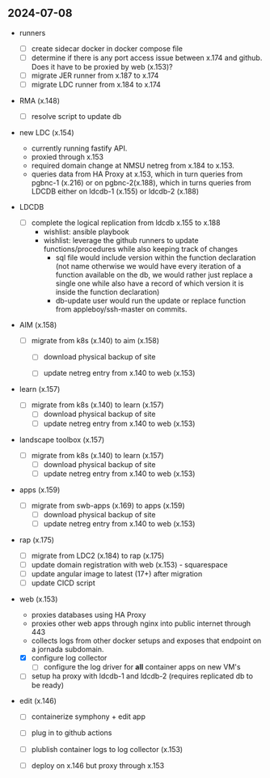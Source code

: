 ## 2024-07-08
- runners
  - [ ] create sidecar docker in docker compose file
  - [ ] determine if there is any port access issue between x.174 and github. Does it have to be proxied by web (x.153)?
  - [ ] migrate JER runner from x.187 to x.174
  - [ ] migrate LDC runner from x.184 to x.174 

- RMA (x.148)
  - [ ] resolve script to update db 

- new LDC (x.154)
  - currently running fastify API.
  - proxied through x.153
  - required domain change at NMSU netreg from x.184 to x.153.
  - queries data from HA Proxy at x.153, which in turn queries from pgbnc-1  (x.216) or on pgbnc-2(x.188), which in turns queries from LDCDB either on ldcdb-1 (x.155) or ldcdb-2 (x.188) 

- LDCDB
  - [ ] complete the logical replication from ldcdb x.155 to x.188
    - wishlist: ansible playbook 
    - wishlist: leverage the github runners to update functions/procedures while also keeping track of changes
      - sql file would include version within the function declaration (not name otherwise we would have every iteration of a function available on the db, we would rather just replace a single one while also have a record of which version it is inside the function declaration)
      - db-update user would run the update or replace function from appleboy/ssh-master on commits.

- AIM (x.158)
  - [ ] migrate from k8s (x.140) to aim (x.158)
    - [ ] download physical backup of site
    - [ ] update netreg entry from x.140 to web (x.153)
  

- learn (x.157)
  - [ ] migrate from k8s (x.140) to learn (x.157)
    - [ ] download physical backup of site
    - [ ] update netreg entry from x.140 to web (x.153)

- landscape toolbox (x.157)
  - [ ] migrate from k8s (x.140) to learn (x.157)
    - [ ] download physical backup of site
    - [ ] update netreg entry from x.140 to web (x.153)

- apps (x.159)
  - [ ] migrate from swb-apps (x.169) to apps (x.159)
    - [ ] download physical backup of site
    - [ ] update netreg entry from x.140 to web (x.153)

- rap (x.175) 
  - [ ] migrate from LDC2 (x.184) to rap (x.175)
  - [ ] update domain registration with web (x.153) - squarespace
  - [ ] update angular image to latest (17+) after migration
  - [ ] update CICD script

- web (x.153)
  - proxies databases using HA Proxy 
  - proxies other web apps through nginx into public internet through 443
  -  collects logs from other docker setups and exposes that endpoint on a jornada subdomain. 
  - [x] configure log collector 
    - [ ] configure the log driver for **all** container apps on new VM's 
  - [ ] setup ha proxy with ldcdb-1 and ldcdb-2 (requires replicated db to be ready)

- edit (x.146)
  - [ ] containerize symphony + edit app
  - [ ] plug in to github actions 
  - [ ] plublish container logs to log collector (x.153)
  - [ ] deploy on x.146 but proxy through x.153


